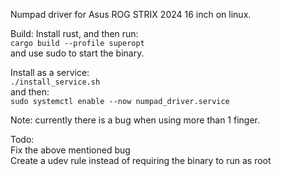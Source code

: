 Numpad driver for Asus ROG STRIX 2024 16 inch on linux. <br>

Build: Install rust, and then run: <br>
`cargo build --profile superopt` <br>
and use sudo to start the binary. <br>

Install as a service: <br>
`./install_service.sh` <br>
and then: <br>
`sudo systemctl enable --now numpad_driver.service` <br>

Note: currently there is a bug when using more than 1 finger. <br>

Todo: <br>
Fix the above mentioned bug <br>
Create a udev rule instead of requiring the binary to run as root
